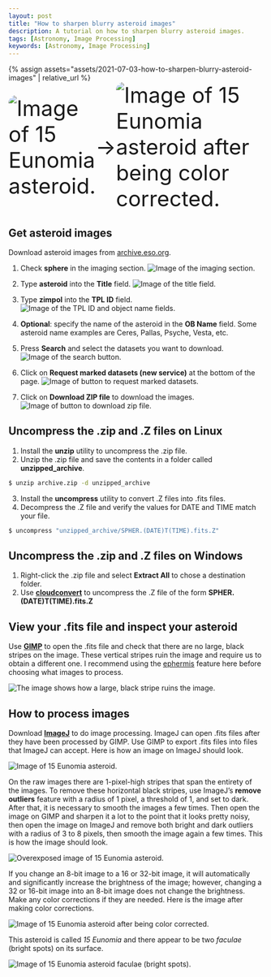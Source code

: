 ```yaml
---
layout: post
title: "How to sharpen blurry asteroid images"
description: A tutorial on how to sharpen blurry asteroid images.
tags: [Astronomy, Image Processing]
keywords: [Astronomy, Image Processing]
---
```


<link rel="stylesheet" href="/assets/common-css/class-centered-image.css">
{% assign assets="assets/2021-07-03-how-to-sharpen-blurry-asteroid-images" | relative_url %}
<div style="display: flex; border-radius: 15px; align-items: center; font-size: 3em;">
  <img class="centered-image" style="border-radius: inherit;" src="{{ assets }}/images/15-eunomia.png" alt="Image of 15 Eunomia asteroid.">
  &rarr;
  <img class="centered-image" style="border-radius: inherit;" src="{{ assets }}/images/15-eunomia-processed.jpg" alt="Image of 15 Eunomia asteroid after being color corrected.">
</div>

## Get asteroid images

Download asteroid images from [archive.eso.org](https://archive.eso.org/eso/eso_archive_main.html).

1. Check **sphere** in the imaging section.
   <img class="centered-image" src="{{ assets }}/images/imaging-section.png" alt="Image of the imaging section.">

2. Type **asteroid** into the **Title** field.
   <img class="centered-image" src="{{ assets }}/images/title-field.png" alt="Image of the title field.">

3. Type **zimpol** into the **TPL ID** field.
   <img class="centered-image" src="{{ assets }}/images/tpl-id-and-object-name.png" alt="Image of the TPL ID and object name fields.">

4. **Optional**: specify the name of the asteroid in the **OB Name** field. Some asteroid name examples are Ceres, Pallas, Psyche, Vesta, etc.

5. Press **Search** and select the datasets you want to download.
   <img class="centered-image" src="{{ assets }}/images/search-button.png" alt="Image of the search button.">

6. Click on **Request marked datasets (new service)** at the bottom of the page.
   <img class="centered-image" src="{{ assets }}/images/request-marked-datasets.png" alt="Image of button to request marked datasets.">

7. Click on **Download ZIP file** to download the images.
   <img class="centered-image" src="{{ assets }}/images/download-zip.png" alt="Image of button to download zip file.">

## Uncompress the .zip and .Z files on Linux

1. Install the **unzip** utility to uncompress the .zip file.
2. Unzip the .zip file and save the contents in a folder called **unzipped_archive**.

```bash
$ unzip archive.zip -d unzipped_archive
```

3. Install the **uncompress** utility to convert .Z files into .fits files.
4. Decompress the .Z file and verify the values for DATE and TIME match your file.

```bash
$ uncompress "unzipped_archive/SPHER.(DATE)T(TIME).fits.Z"
```

## Uncompress the .zip and .Z files on Windows

1. Right-click the .zip file and select **Extract All** to chose a destination folder.
2. Use **[cloudconvert](https://cloudconvert.com)** to uncompress the .Z file of the form **SPHER.(DATE)T(TIME).fits.Z**

## View your .fits file and inspect your asteroid

Use **[GIMP](https://www.gimp.org/downloads/)** to open the .fits file and check that there are no large, black stripes on the image. These vertical stripes ruin the image and require us to obtain a different one. I recommend using the [ephermis](https://ssd.jpl.nasa.gov/horizons.cgi?find_body=1&body_group=sb&sstr=1) feature here before choosing what images to process.

<img class="centered-image" src="{{ assets }}/images/large-black-stripe.png" alt="The image shows how a large, black stripe ruins the image.">

## How to process images

Download **[ImageJ](https://imagej.nih.gov/ij/)** to do image processing. ImageJ can open .fits files after they have been processed by GIMP. Use GIMP to export .fits files into files that ImageJ can accept. Here is how an image on ImageJ should look.

<img class="centered-image" src="{{ assets }}/images/15-eunomia.png" alt="Image of 15 Eunomia asteroid.">

On the raw images there are 1-pixel-high stripes that span the entirety of the images. To remove these horizontal black stripes, use ImageJ’s **remove outliers** feature with a radius of 1 pixel, a threshold of 1, and set to dark. After that, it is necessary to smooth the images a few times. Then open the image on GIMP and sharpen it a lot to the point that it looks pretty noisy, then open the image on ImageJ and remove both bright and dark outliers with a radius of 3 to 8 pixels, then smooth the image again a few times. This is how the image should look.

<img class="centered-image" src="{{ assets }}/images/15-eunomia-overexposed.png" alt="Overexposed image of 15 Eunomia asteroid.">

If you change an 8-bit image to a 16 or 32-bit image, it will automatically and significantly increase the brightness of the image; however, changing a 32 or 16-bit image into an 8-bit image does not change the brightness. Make any color corrections if they are needed. Here is the image after making color corrections.

<img class="centered-image" src="{{ assets }}/images/15-eunomia-processed.jpg" alt="Image of 15 Eunomia asteroid after being color corrected.">

This asteroid is called _15 Eunomia_ and there appear to be two _faculae_ (bright spots) on its surface.

<img class="centered-image" src="{{ assets }}/images/15-eunomia-faculae.png" alt="Image of 15 Eunomia asteroid faculae (bright spots).">
